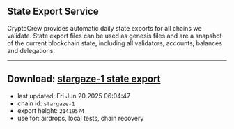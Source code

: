 ## State Export Service
CryptoCrew provides automatic daily state exports for all chains we validate. State export files can be used as genesis files and are a snapshot of the current blockchain state, including all validators, accounts, balances and delegations.

---
**Download: [stargaze-1 state export](https://dl-eu2.ccvalidators.com/SERVICE/stargaze/stargaze-1_export_21419574.json)**
---

- last updated: Fri Jun 20 2025 06:04:47
- chain id: `stargaze-1`
- export height: `21419574`
- use for: airdrops, local tests, chain recovery
